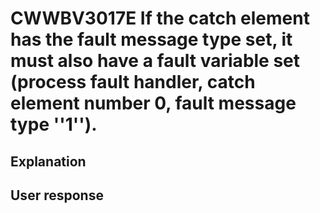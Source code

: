 # CWWBV3017E If the catch element has the fault message type set, it must also have a fault variable set (process fault handler, catch element number 0, fault message type ''1'').

## Explanation

## User response